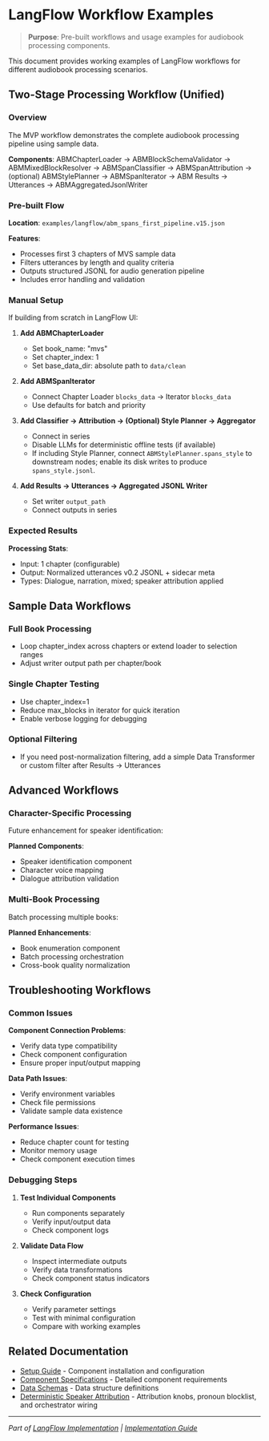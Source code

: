 # LangFlow Workflow Examples

> **Purpose**: Pre-built workflows and usage examples for audiobook processing components.

This document provides working examples of LangFlow workflows for different audiobook processing scenarios.

## Two-Stage Processing Workflow (Unified)

### Overview

The MVP workflow demonstrates the complete audiobook processing pipeline using sample data.

**Components**: ABMChapterLoader → ABMBlockSchemaValidator → ABMMixedBlockResolver → ABMSpanClassifier → ABMSpanAttribution → (optional) ABMStylePlanner → ABMSpanIterator → ABM Results → Utterances → ABMAggregatedJsonlWriter

### Pre-built Flow

**Location**: `examples/langflow/abm_spans_first_pipeline.v15.json`

**Features**:

- Processes first 3 chapters of MVS sample data
- Filters utterances by length and quality criteria
- Outputs structured JSONL for audio generation pipeline
- Includes error handling and validation

### Manual Setup

If building from scratch in LangFlow UI:

1. **Add ABMChapterLoader**

   - Set book_name: "mvs"
   - Set chapter_index: 1
   - Set base_data_dir: absolute path to `data/clean`

1. **Add ABMSpanIterator**

   - Connect Chapter Loader `blocks_data` → Iterator `blocks_data`
   - Use defaults for batch and priority

1. **Add Classifier → Attribution → (Optional) Style Planner → Aggregator**

   - Connect in series
   - Disable LLMs for deterministic offline tests (if available)
   - If including Style Planner, connect `ABMStylePlanner.spans_style` to downstream nodes; enable its disk writes to produce `spans_style.jsonl`.

1. **Add Results → Utterances → Aggregated JSONL Writer**

   - Set writer `output_path`
   - Connect outputs in series

### Expected Results

**Processing Stats**:

- Input: 1 chapter (configurable)
- Output: Normalized utterances v0.2 JSONL + sidecar meta
- Types: Dialogue, narration, mixed; speaker attribution applied

## Sample Data Workflows

### Full Book Processing

- Loop chapter_index across chapters or extend loader to selection ranges
- Adjust writer output path per chapter/book

### Single Chapter Testing

- Use chapter_index=1
- Reduce max_blocks in iterator for quick iteration
- Enable verbose logging for debugging

### Optional Filtering

- If you need post-normalization filtering, add a simple Data Transformer or custom filter after Results → Utterances

## Advanced Workflows

### Character-Specific Processing

Future enhancement for speaker identification:

**Planned Components**:

- Speaker identification component
- Character voice mapping
- Dialogue attribution validation

### Multi-Book Processing

Batch processing multiple books:

**Planned Enhancements**:

- Book enumeration component
- Batch processing orchestration
- Cross-book quality normalization

## Troubleshooting Workflows

### Common Issues

**Component Connection Problems**:

- Verify data type compatibility
- Check component configuration
- Ensure proper input/output mapping

**Data Path Issues**:

- Verify environment variables
- Check file permissions
- Validate sample data existence

**Performance Issues**:

- Reduce chapter count for testing
- Monitor memory usage
- Check component execution times

### Debugging Steps

1. **Test Individual Components**

   - Run components separately
   - Verify input/output data
   - Check component logs

1. **Validate Data Flow**

   - Inspect intermediate outputs
   - Verify data transformations
   - Check component status indicators

1. **Check Configuration**

   - Verify parameter settings
   - Test with minimal configuration
   - Compare with working examples

## Related Documentation

- [Setup Guide](SETUP_GUIDE.md) - Component installation and configuration
- [Component Specifications](../../02-specifications/components/README.md) - Detailed component requirements
- [Data Schemas](../../02-specifications/data-schemas/README.md) - Data structure definitions
- [Deterministic Speaker Attribution](SPEAKER_ATTRIBUTION_DETERMINISTIC.md) - Attribution knobs, pronoun blocklist, and orchestrator wiring

______________________________________________________________________

*Part of [LangFlow Implementation](README.md) | [Implementation Guide](../README.md)*
